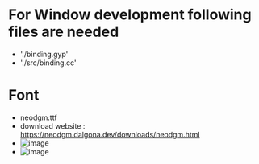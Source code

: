 # For Window development following files are needed 
- './binding.gyp'
- './src/binding.cc' 
# Font
- neodgm.ttf
- download website : https://neodgm.dalgona.dev/downloads/neodgm.html
- ![image](https://github.com/dinoduck22/snslab-code/assets/124132148/ab805f28-d9da-4afb-a9a1-f014e1f763a0)
- ![image](https://github.com/dinoduck22/snslab-code/assets/124132148/40ee9c71-1029-4656-846f-10ad3f2483b4)
